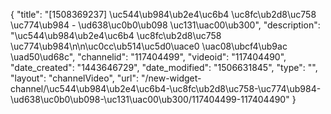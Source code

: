 {
    "title": "[1508369237] \uc544\ub984\ub2e4\uc6b4 \uc8fc\ub2d8\uc758 \uc774\ub984 - \ud638\uc0b0\ub098 \uc131\uac00\ub300",
    "description": "\uc544\ub984\ub2e4\uc6b4 \uc8fc\ub2d8\uc758 \uc774\ub984\n\n\uc0cc\ub514\uc5d0\uace0 \uac08\ubcf4\ub9ac \uad50\ud68c",
    "channelid": "117404499",
    "videoid": "117404490",
    "date_created": "1443646729",
    "date_modified": "1506631845",
    "type": "",
    "layout": "channelVideo",
    "url": "\/new-widget-channel\/\uc544\ub984\ub2e4\uc6b4-\uc8fc\ub2d8\uc758-\uc774\ub984-\ud638\uc0b0\ub098-\uc131\uac00\ub300\/117404499-117404490"
}